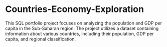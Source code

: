# Countries-Economy-Exploration
This SQL portfolio project focuses on analyzing the population and GDP per capita in the Sub-Saharan region. The project utilizes a dataset containing information about various countries, including their population, GDP per capita, and regional classification.
